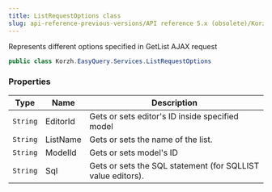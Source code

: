```yaml
---
title: ListRequestOptions class
slug: api-reference-previous-versions/API reference 5.x (obsolete)/Korzh.EasyQuery.Services namespace/listrequestoptions-class
---
```



Represents different options specified in GetList AJAX request
```csharp
public class Korzh.EasyQuery.Services.ListRequestOptions

```

### Properties

| Type | Name | Description | 
| --- | --- | --- | 
| `String` | EditorId | Gets or sets editor's ID inside specified model | 
| `String` | ListName | Gets or sets the name of the list. | 
| `String` | ModelId | Gets or sets model's ID | 
| `String` | Sql | Gets or sets the SQL statement (for SQLLIST value editors). |